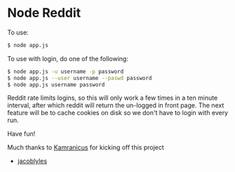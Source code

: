 # Node Reddit

To use:

```bash
$ node app.js
```

To use with login, do one of the following: 

```bash
$ node app.js -u username -p password
$ node app.js --user username --paswd password
$ node app.js username password
```

Reddit rate limits logins, so this will only work a few times in a ten minute interval, after which reddit will return the un-logged in front page. The next feature will be to cache cookies on disk so we don't have to login with every run. 

Have fun!

Much thanks to [Kamranicus](http://kamranicus.com) for kicking off this project


- [jacoblyles](http://jacoblyles.com)